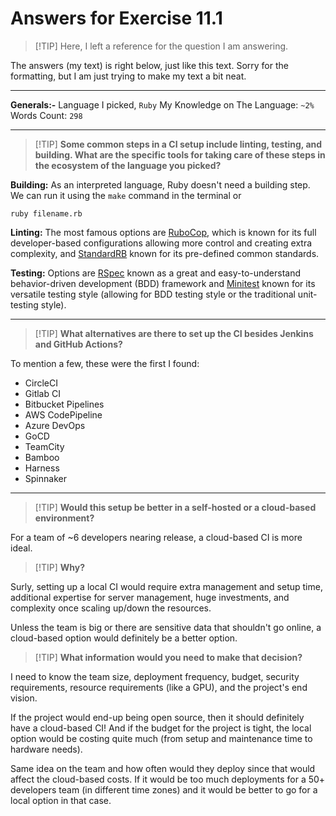 # Answers for Exercise 11.1
> [!TIP] Here, I left a reference for the question I am answering.

The answers (my text) is right below, just like this text. Sorry for the formatting, but I am just trying to make my text a bit neat.

----
**Generals:-**
Language I picked, `Ruby`
My Knowledge on The Language: `~2%`
Words Count: `298`

----

> [!TIP] **Some common steps in a CI setup include linting, testing, and building. What are the specific tools for taking care of these steps in the ecosystem of the language you picked?**

**Building:** As an interpreted language, Ruby doesn't need a building step. We can run it using the `make` command in the terminal or 
```
ruby filename.rb
```

**Linting:** The most famous options are [RuboCop](https://github.com/rubocop/rubocop), which is known for its full developer-based configurations allowing more control and creating extra complexity, and [StandardRB](https://github.com/testdouble/standard) known for its pre-defined common standards. 

**Testing:** Options are [RSpec](https://rspec.info/) known as a great and easy-to-understand behavior-driven development (BDD) framework and [Minitest](https://docs.seattlerb.org/minitest/) known for its versatile testing style (allowing for BDD testing style or the traditional unit-testing style).


----

> [!TIP] **What alternatives are there to set up the CI besides Jenkins and GitHub Actions?**

To mention a few, these were the first I found:
- CircleCI
- Gitlab CI
- Bitbucket Pipelines
- AWS CodePipeline
- Azure DevOps
- GoCD
- TeamCity
- Bamboo
- Harness
- Spinnaker

----

> [!TIP] **Would this setup be better in a self-hosted or a cloud-based environment?**

For a team of ~6 developers nearing release, a cloud-based CI is more ideal.

> [!TIP] **Why?**

Surly, setting up a local CI would require extra management and setup time, additional expertise for server management, huge investments, and complexity once scaling up/down the resources.

Unless the team is big or there are sensitive data that shouldn't go online, a cloud-based option would definitely be a better option.

> [!TIP] **What information would you need to make that decision?**

I need to know the team size, deployment frequency, budget, security requirements, resource requirements (like a GPU), and the project's end vision. 

If the project would end-up being open source, then it should definitely have a cloud-based CI! And if the budget for the project is tight, the local option would be costing quite much (from setup and maintenance time to hardware needs).

Same idea on the team and how often would they deploy since that would affect the cloud-based costs. If it would be too much deployments for a 50+ developers team (in different time zones) and it would be better to go for a local option in that case.